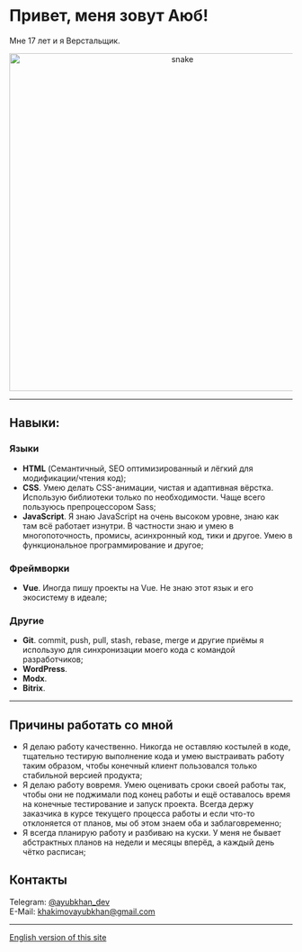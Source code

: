 # Привет, меня зовут Аюб!

Мне 17 лет и я Верстальщик.

<p align="center">
 <img width="600" src="https://github.com/FilimonovAlexey/FilimonovAlexey/blob/main/assets/github-snake.svg" alt="snake"/>
</p>

---

## Навыки:

### Языки

 - __HTML__ (Семантичный, SEO оптимизированный и лёгкий для модификации/чтения код);
 - __CSS__. Умею делать CSS-анимации, чистая и адаптивная вёрстка. Использую библиотеки только по необходимости. Чаще всего пользуюсь препроцессором Sass;
 - __JavaScript__. Я знаю JavaScript на очень высоком уровне, знаю как там всё работает изнутри. В частности знаю и умею в многопоточность, промисы, асинхронный код, тики и другое. Умею в функциональное программирование и другое;

### Фреймворки
  - __Vue__. Иногда пишу проекты на Vue. Не знаю этот язык и его экосистему в идеале;

### Другие
 - __Git__. commit, push, pull, stash, rebase, merge и другие приёмы я использую для синхронизации моего кода с командой разработчиков;
  - __WordPress__.
 - __Modx__.
 - __Bitrix__.

---

## Причины работать со мной

 - Я делаю работу качественно. Никогда не оставляю костылей в коде, тщательно тестирую выполнение кода и умею выстраивать работу таким образом, чтобы конечный клиент пользовался только стабильной версией продукта;
 - Я делаю работу вовремя. Умею оценивать сроки своей работы так, чтобы они не поджимали под конец работы и ещё оставалось время на конечные тестирование и запуск проекта. Всегда держу заказчика в курсе текущего процесса работы и если что-то отклоняется от планов, мы об этом знаем оба и заблаговременно;
 - Я всегда планирую работу и разбиваю на куски. У меня не бывает абстрактных планов на недели и месяцы вперёд, а каждый день чётко расписан;

## Контакты

Telegram: [@ayubkhan_dev](https://t.me/ayubkhan_dev)\
E-Mail: khakimovayubkhan@gmail.com

---

[English version of this site](/ru.md)
